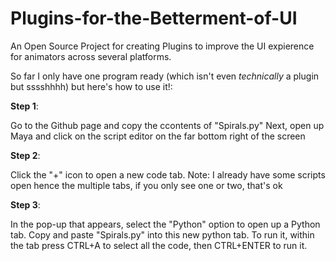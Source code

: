 # Plugins-for-the-Betterment-of-UI
An Open Source Project for creating Plugins to improve the UI expierence for animators across several platforms.

So far I only have one program ready (which isn't even _technically_ a plugin but sssshhhh) but here's how to use it!:

**Step 1**:

  Go to the Github page and copy the ccontents of "Spirals.py"
  Next, open up Maya and click on the script editor on the far bottom right of the screen

**Step 2**:
  
  Click the "+" icon to open a new code tab.
  Note: I already have some scripts open hence the multiple tabs, if you only see one or two, that's ok

**Step 3**:

  In the pop-up that appears, select the "Python" option to open up a Python tab.
  Copy and paste "Spirals.py" into this new python tab. To run it, within the tab press CTRL+A to select all the code, then CTRL+ENTER to run it.

